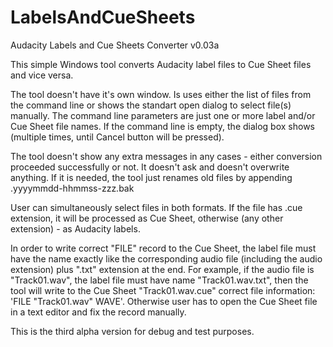 # LabelsAndCueSheets
Audacity Labels and Cue Sheets Converter v0.03a


This simple Windows tool converts Audacity label files to Cue Sheet files and vice versa.

The tool doesn't have it's own window. Is uses either the list of files from the command line or shows the standart open dialog to select file(s) manually.
The command line parameters are just one or more label and/or Cue Sheet file names.
If the command line is empty, the dialog box shows (multiple times, until Cancel button will be pressed).

The tool doesn't show any extra messages in any cases - either conversion proceeded successfully or not.
It doesn't ask and doesn't overwrite anything. If it is needed, the tool just renames old files by appending .yyyymmdd-hhmmss-zzz.bak

User can simultaneously select files in both formats. If the file has .cue extension, it will be processed as Cue Sheet, otherwise (any other extension) - as Audacity labels.

In order to write correct "FILE" record to the Cue Sheet, the label file must have the name exactly like the corresponding audio file (including the audio extension) plus ".txt" extension at the end. For example, if the audio file is "Track01.wav", the label file must have name "Track01.wav.txt", then the tool will write to the Cue Sheet "Track01.wav.cue" correct file information: 
'FILE "Track01.wav" WAVE'. Otherwise user has to open the Cue Sheet file in a text editor and fix the record manually.


This is the third alpha version for debug and test purposes.
